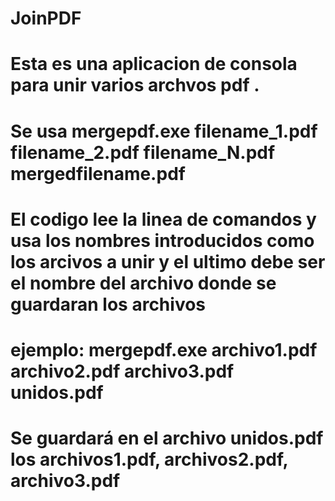 # JoinPDF
# Esta es una aplicacion de consola para unir varios archvos pdf .
# Se usa mergepdf.exe filename_1.pdf filename_2.pdf filename_N.pdf mergedfilename.pdf
# El codigo lee la linea de comandos y usa los nombres introducidos como los arcivos a unir y el ultimo debe ser el nombre del archivo donde se guardaran los archivos 
# ejemplo: mergepdf.exe archivo1.pdf archivo2.pdf archivo3.pdf unidos.pdf
# Se guardará en el archivo unidos.pdf los archivos1.pdf, archivos2.pdf, archivo3.pdf
